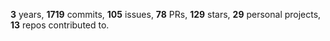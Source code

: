 **3** years, **1719** commits, **105** issues, **78** PRs, **129** stars, **29** personal projects, **13** repos contributed to.

